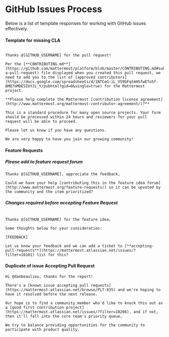 # GitHub Issues Process

Below is a list of template responses for working with GitHub issues effectively. 

#### Template for missing CLA

```

Thanks @[GITHUB_USERNAME] for the pull request! 

Per the [**CONTRIBUTING.md**](https://github.com/mattermost/platform/blob/master/CONTRIBUTING.md#submitting-a-pull-request) file displayed when you created this pull request, we need to add you to the list of [approved contributors](https://docs.google.com/spreadsheets/d/1NTCeG-iL_VS9bFqtmHSfwETo5f-8MQ7oMDE5IUYJi_Y/pubhtml?gid=0&single=true) for the Mattermost project.

**Please help complete the Mattermost [contribution license agreement](http://www.mattermost.org/mattermost-contributor-agreement/)?**

This is a standard procedure for many open source projects. Your form should be processed within 24 hours and reviewers for your pull request will be able to proceed. 

Please let us know if you have any questions. 

We are very happy to have you join our growing community!

```


#### Feature Requests

##### Please add to feature request forum

```
Thanks @[GITHUB_USERNAME], appreciate the feedback, 

Could we have your help [contributing this in the feature idea forum](http://www.mattermost.org/feature-requests/) so it can be upvoted by the community and the item prioritized? 
```

##### Changes required before accepting Feature Request


```

Thanks @[GITHUB_USERNAME] for the feature idea, 

Some thoughts below for your consideration: 

[FEEDBACK]

Let us know your feedback and we can add a ticket to [**accepting-pull-requests**](https://mattermost.atlassian.net/issues/?filter=10101) list for this? 
```

#### Duplicate of issue Accepting Pull Request

```
Hi @danbeaulieu, thanks for the report!

There's a [known issue accepting pull requests](https://mattermost.atlassian.net/browse/PLT-835) and we're hoping to have it resolved before the next release. 

Our hope is to find a community member who'd like to knock this out as a [good first contribution project](https://mattermost.atlassian.net/issues/?filter=10206), and if not, then it'll fall into the core team's priority queue, 

We try to balance providing opportunities for the community to participate with product quality, 
```
